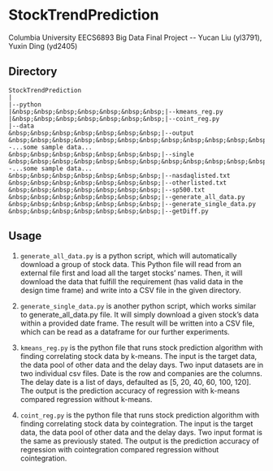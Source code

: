 # StockTrendPrediction
Columbia University EECS6893 Big Data Final Project -- Yucan Liu (yl3791), Yuxin Ding (yd2405)

## Directory
```
StockTrendPrediction
|
|--python
|&nbsp;&nbsp;&nbsp;&nbsp;&nbsp;&nbsp;&nbsp;|--kmeans_reg.py
|&nbsp;&nbsp;&nbsp;&nbsp;&nbsp;&nbsp;&nbsp;|--coint_reg.py
|--data
&nbsp;&nbsp;&nbsp;&nbsp;&nbsp;&nbsp;&nbsp;|--output
&nbsp;&nbsp;&nbsp;&nbsp;&nbsp;&nbsp;&nbsp;&nbsp;&nbsp;&nbsp;&nbsp;&nbsp;&nbsp;&nbsp;|--...some sample data...
&nbsp;&nbsp;&nbsp;&nbsp;&nbsp;&nbsp;&nbsp;|--single
&nbsp;&nbsp;&nbsp;&nbsp;&nbsp;&nbsp;&nbsp;&nbsp;&nbsp;&nbsp;&nbsp;&nbsp;&nbsp;&nbsp;|--...some sample data...
&nbsp;&nbsp;&nbsp;&nbsp;&nbsp;&nbsp;&nbsp;|--nasdaqlisted.txt
&nbsp;&nbsp;&nbsp;&nbsp;&nbsp;&nbsp;&nbsp;|--otherlisted.txt
&nbsp;&nbsp;&nbsp;&nbsp;&nbsp;&nbsp;&nbsp;|--sp500.txt
&nbsp;&nbsp;&nbsp;&nbsp;&nbsp;&nbsp;&nbsp;|--generate_all_data.py
&nbsp;&nbsp;&nbsp;&nbsp;&nbsp;&nbsp;&nbsp;|--generate_single_data.py
&nbsp;&nbsp;&nbsp;&nbsp;&nbsp;&nbsp;&nbsp;|--getDiff.py
```

## Usage
1. `generate_all_data.py` is a python script, which will automatically download a group of stock data. This Python file will read from an external file first and load all the target stocks’ names. Then, it will download the data that fulfill the requirement (has valid data in the design time frame) and write into a CSV file in the given directory.

2. `generate_single_data.py` is another python script, which works similar to generate_all_data.py file. It will simply download a given stock’s data within a provided date frame. The result will be written into a CSV file, which can be read as a dataframe for our further experiments.

3. `kmeans_reg.py` is the python file that runs stock prediction algorithm with finding correlating stock data by k-means. The input is the target data, the data pool of other data and the delay days. Two input datasets are in two individual csv files. Date is the row and companies are the columns. The delay date is a list of days, defaulted as [5, 20, 40, 60, 100, 120]. The output is the prediction accuracy of regression with k-means compared regression without k-means.

4. `coint_reg.py` is the python file that runs stock prediction algorithm with finding correlating stock data by cointegration. The input is the target data, the data pool of other data and the delay days. Two input format is the same as previously stated. The output is the prediction accuracy of regression with cointegration compared regression without cointegration.
